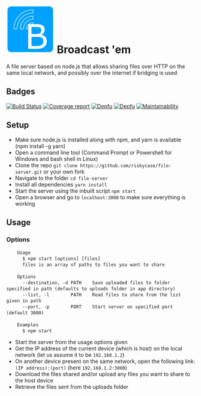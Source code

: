 # ![Logo](./icon.png) Broadcast 'em
A file server based on node.js that allows sharing files over HTTP on the same
 local network, and possibly over the internet if bridging is used

## Badges
[![Build Status](https://travis-ci.com/riskycase/file-server.svg?branch=master)](https://travis-ci.com/riskycase/file-server)
[![Coverage report](https://gitlab.com/riskycase/file-server/badges/master/coverage.svg)](https://gitlab.com/riskycase/file-server/-/commits/master)
[![Depfu](https://badges.depfu.com/badges/676150a60ab4fce2f90451fc5422a308/status.svg)](https://depfu.com)
[![Depfu](https://badges.depfu.com/badges/676150a60ab4fce2f90451fc5422a308/overview.svg)](https://depfu.com/gitlab/riskycase/file-server?project_id=12583)
[![Maintainability](https://api.codeclimate.com/v1/badges/1211097ff94e3af18c35/maintainability)](https://codeclimate.com/github/riskycase/file-server/maintainability)

## Setup

* Make sure node.js is installed along with npm, and yarn is available (npm 
install -g yarn)
* Open a command line tool (Command Prompt or Powershell for Windows and bash
shell in Linux)
* Clone the repo `git clone https://github.com/riskycase/file-server.git` or 
your own fork
* Navigate to the folder `cd file-server`
* Install all dependencies `yarn install`
* Start the server using the inbuilt script `npm start`
* Open a browser and go to `localhost:3000` to make sure everything is working

## Usage

### Options

```
	Usage
	  $ npm start [options] [files]
	  files is an array of paths to files you want to share

	Options
	  --destination, -d	PATH	Save uploaded files to folder specified in path (defaults to uploads folder in app directory)
	  --list, -l		PATH	Read files to share from the list given in path
	  --port, -p		PORT	Start server on specified port (default 3000)

	Examples
	  $ npm start 
```

* Start the server from the usage options given
* Get the IP address of the current device (which is host) on the local network
(let us assume it to be `192.168.1.2`)
* On another device present on the same network, open the following link:
`(IP address):(port)` (here `192.168.1.2:3000`)
* Download the files shared and/or upload any files you want to share to the 
host device
* Retrieve the files sent from the uploads folder

